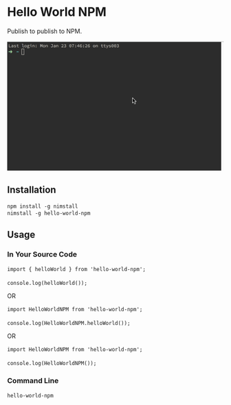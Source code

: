 # Hello World NPM

Publish to publish to NPM.

![Example CL Usage](example.gif)

## Installation

```
npm install -g nimstall
nimstall -g hello-world-npm
```

## Usage

### In Your Source Code

```
import { helloWorld } from 'hello-world-npm';

console.log(helloWorld());

```

OR

```
import HelloWorldNPM from 'hello-world-npm';

console.log(HelloWorldNPM.helloWorld());

```

OR

```
import HelloWorldNPM from 'hello-world-npm';

console.log(HelloWorldNPM());

```

### Command Line

```
hello-world-npm
```

